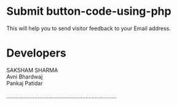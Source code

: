 # Submit button-code-using-php
This will help you to send visitor feedback to your Email address.
# Developers 
SAKSHAM SHARMA 
<br>
Avni Bhardwaj 
<br>
Pankaj Patidar 
<br>
<br>
.......................................................................
